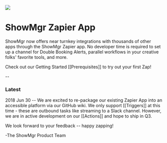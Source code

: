 ![](http://showmgr.com/wp-content/uploads/2018/06/zapier-dashboard-example-2.png)

# ShowMgr Zapier App
ShowMgr now offers near turnkey integrations with thousands of other apps through the ShowMgr Zapier app.  No developer time is required to set up a channel for Double Booking Alerts, parallel workflows in your creative folks' favorite tools, and more.

Check out our Getting Started [[Prerequisites]] to try out your first Zap!

--

### Latest
2018 Jun 30 -- We are excited to re-package our existing Zapier App into an accessible platform via our GitHub wiki. We only support [[Triggers]] at this time - these are outbound tasks like streaming to a Slack channel.  However, we are in active development on our [[Actions]] and hope to ship in Q3.

We look forward to your feedback -- happy zapping!

-The ShowMgr Product Team



